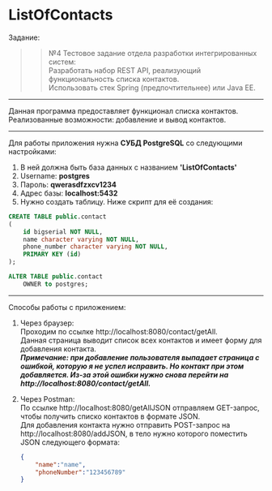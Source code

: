 # ListOfContacts
Задание:
>> №4  Тестовое задание отдела разработки интегрированных систем:  
>> Разработать набор REST API, реализующий функциональность списка контактов.  
>> Использовать стек Spring (предпочтительнее) или Java EE.
 ***
Данная программа предоставляет функционал списка контактов. Реализованные возможности: добавление и вывод контактов.
 ***
Для работы приложения нужна **СУБД PostgreSQL** со следующими настройками:
1. В ней должна быть база данных с названием **'ListOfContacts'**
2. Username: **postgres**
3. Пароль: **qwerasdfzxcv1234**
4. Адрес базы: **localhost:5432**
5. Нужно создать таблицу. Ниже скрипт для её создания:
```sql
CREATE TABLE public.contact
(
    id bigserial NOT NULL,
    name character varying NOT NULL,
    phone_number character varying NOT NULL,
    PRIMARY KEY (id)
);

ALTER TABLE public.contact
    OWNER to postgres;
```
***
Способы работы с приложением:
1) Через браузер:  
   Проходим по ссылке http://localhost:8080/contact/getAll.  
   Данная страница выводит список всех контактов и имеет форму для добавления контакта.  
   ***Примечание: при добавление пользователя выпадает страница с ошибкой, которую я не успел исправить. Но контакт при этом добавляется. Из-за этой ошибки нужно снова перейти на http://localhost:8080/contact/getAll.***
     
2) Через Postman:  
     По ссылке http://localhost:8080/getAllJSON отправляем GET-запроc, чтобы получить списко контактов в формате JSON.  
     Для добавления контакта нужно отправить POST-запрос на http://localhost:8080/addJSON, в тело нужно которого поместить JSON следующего        формата:
     ```json
     {
         "name":"name",
         "phoneNumber":"123456789"
     }
     ```
